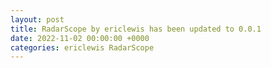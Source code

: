 ```yaml
---
layout: post
title: RadarScope by ericlewis has been updated to 0.0.1
date: 2022-11-02 00:00:00 +0000
categories: ericlewis RadarScope
---
```



